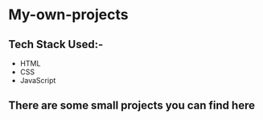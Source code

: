 # My-own-projects

## Tech Stack Used:-
- HTML
- CSS
- JavaScript

## There are some small projects you can find here
